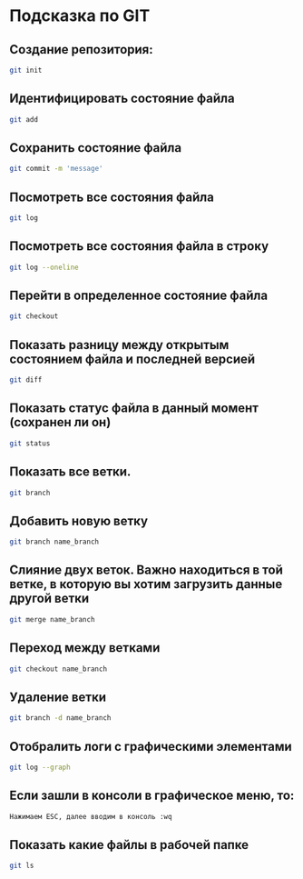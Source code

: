 # Подсказка по GIT

## Создание репозитория:
```sh
git init
```

## Идентифицировать состояние файла
```sh
git add
```

## Сохранить состояние файла
```sh
git commit -m 'message'
```
## Посмотреть все состояния файла
```sh
git log
```

## Посмотреть все состояния файла в строку
```sh
git log --oneline
```

## Перейти в определенное состояние файла
```sh
git checkout
```
## Показать разницу между открытым состоянием файла и последней версией
```sh
git diff
```

## Показать статус файла в данный момент (сохранен ли он)
```sh
git status
```

## Показать все ветки. 
```sh
git branch
```
## Добавить новую ветку
```sh
git branch name_branch
```

## Слияние двух веток. Важно находиться в той ветке, в которую вы хотим загрузить данные другой ветки
```sh
git merge name_branch
```

## Переход между ветками
```sh
git checkout name_branch
```

## Удаление ветки
```sh
git branch -d name_branch
```
## Отобралить логи с графическими элементами
```sh
git log --graph
```

## Если зашли в консоли в графическое меню, то:
```sh
Нажимаем ESC, далее вводим в консоль :wq
```
## Показать какие файлы в рабочей папке
```sh
git ls
```
